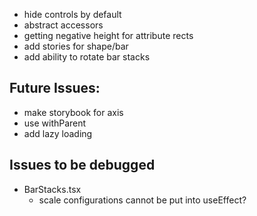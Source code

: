 * hide controls by default
* abstract accessors
* getting negative height for attribute rects
* add stories for shape/bar
* add ability to rotate bar stacks

## Future Issues:  
* make storybook for axis
* use withParent
* add lazy loading

## Issues to be debugged
* BarStacks.tsx
  * scale configurations cannot be put into useEffect?
